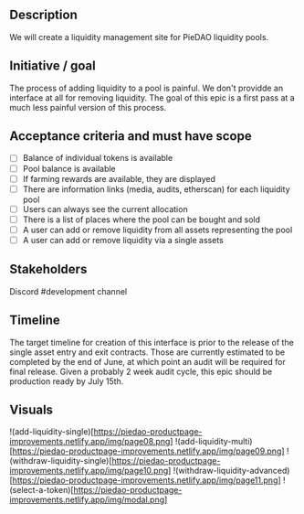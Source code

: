 ## Description
<!--
Brief summary of what this Epic is, whether it's a larger project, goal, 
or user story. Describe the job to be done, which persona this Epic is 
mainly for, or if more multiple, break it down by user and job story.
-->

We will create a liquidity management site for PieDAO liquidity pools.

## Initiative / goal
<!--
Describe what this Epic is attempting to accomplish.
-->

The process of adding liquidity to a pool is painful. We don't providde an interface at all for removing liquidity. The goal of this epic is a first pass at a much less painful version of this process.

## Acceptance criteria and must have scope
<!--
Define what is a must-have for launch and in-scope.
-->

- [ ] Balance of individual tokens is available
- [ ] Pool balance is available
- [ ] If farming rewards are available, they are displayed
- [ ] There are information links (media, audits, etherscan) for each liquidity pool
- [ ] Users can always see the current allocation
- [ ] There is a list of places where the pool can be bought and sold
- [ ] A user can add or remove liquidity from all assets representing the pool
- [ ] A user can add or remove liquidity via a single assets

## Stakeholders
<!--
Describe who needs to be kept up-to-date about this Epic, included 
in discussions, or updated along the way.
-->

Discord #development channel

## Timeline
<!--
What's the timeline for this Epic, what resources are needed, and 
what might potentially block this from hitting the projected end date.
-->

The target timeline for creation of this interface is prior to the release of the single asset entry and exit contracts. Those are currently estimated to be completed by the end of June, at which point an audit will be required for final release. Given a probably 2 week audit cycle, this epic should be production ready by July 15th.

## Visuals

!(add-liquidity-single)[https://piedao-productpage-improvements.netlify.app/img/page08.png]
!(add-liquidity-multi)[https://piedao-productpage-improvements.netlify.app/img/page09.png]
!(withdraw-liquidity-single)[https://piedao-productpage-improvements.netlify.app/img/page10.png]
!(withdraw-liquidity-advanced)[https://piedao-productpage-improvements.netlify.app/img/page11.png]
!(select-a-token)[https://piedao-productpage-improvements.netlify.app/img/modal.png]